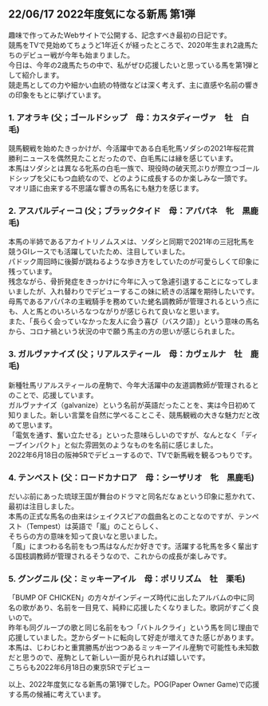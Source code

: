 ##  22/06/17  2022年度気になる新馬 第1弾 
趣味で作ってみたWebサイトで公開する、記念すべき最初の日記です。<br>
競馬をTVで見始めてちょうど1年近くが経ったところで、2020年生まれ2歳馬たちのデビュー戦が今年も始まりました。<br>
今日は、今年の2歳馬たちの中で、私がぜひ応援したいと思っている馬を第1弾として紹介します。<br>
競走馬としての力や細かい血統の特徴などは深く考えず、主に直感や名前の響きの印象をもとに挙げています。<br>

### 1. アオラキ (父；ゴールドシップ　母：カスタディーヴァ　牡　白毛)<br>
競馬観戦を始めたきっかけが、今活躍中である白毛牝馬ソダシの2021年桜花賞勝利ニュースを偶然見たことだったので、白毛馬には縁を感じています。<br>
本馬はソダシとは異なる牝系の白毛一族で、現役時の破天荒ぶりが際立つゴールドシップを父にもつ血統なので、どのように成長するのか楽しみな一頭です。<br>
マオリ語に由来する不思議な響きの馬名にも魅力を感じます。<br>

### 2. アスパルディーコ (父；ブラックタイド　母：アパパネ　牝　黒鹿毛)<br> 
本馬の半姉であるアカイトリノムスメは、ソダシと同期で2021年の三冠牝馬を競うGIレースでも活躍していたため、注目していました。<br>
パドック周回時に後脚が跳ねるような歩き方をしていたのが可愛らしくて印象に残っています。<br>
残念ながら、骨折発症をきっかけに今年に入って急遽引退することになってしまいましたが、入れ替わりでデビューするこの妹に続きの活躍を期待したいです。<br>
母馬であるアパパネの主戦騎手を務めていた蛯名調教師が管理されるという点にも、人と馬とのいろいろなつながりが感じられて良いなと思います。<br>
また、「長らく会っていなかった友人に会う喜び（バスク語）」という意味の馬名から、コロナ禍という状況の中で願う馬主の方の思いが感じられました。<br>

### 3. ガルヴァナイズ (父；リアルスティール　母：カヴェルナ　牡　鹿毛)<br> 
新種牡馬リアルスティールの産駒で、今年大活躍中の友道調教師が管理されるとのことで、応援しています。<br>
ガルヴァナイズ（galvanize）という名前が英語だったことを、実は今日初めて知りました。新しい言葉を自然に学べることこそ、競馬観戦の大きな魅力だと改めて思います。<br>
「電気を通す、奮い立たせる」といった意味らしいのですが、なんとなく「ディープインパクト」と似た雰囲気のようなものを名前に感じました。<br>
2022年6月18日の阪神5Rでデビューするので、TVで新馬戦を観るつもりです。<br>
 
### 4. テンペスト (父：ロードカナロア　母：シーザリオ　牝　黒鹿毛)<br> 
だいぶ前にあった琉球王国が舞台のドラマと同名だなぁという印象に惹かれて、最初は注目しました。<br>
本馬の正式な馬名の由来はシェイクスピアの戯曲名とのことなのですが、テンペスト（Tempest）は英語で「嵐」のことらしく、<br>
そちらの方の意味を知って良いなと思いました。<br>
「風」にまつわる名前をもつ馬はなんだか好きです。活躍する牝馬を多く輩出する国枝調教師が管理されるそうなので、これからの成長が楽しみです。<br>

### 5. グングニル (父：ミッキーアイル　母：ポリリズム　牡　栗毛)<br> 
「BUMP OF CHICKEN」の方々がインディーズ時代に出したアルバムの中に同名の歌があり、名前を一目見て、純粋に応援したくなりました。歌詞がすごく良いので。<br>
昨年も同グループの歌と同じ名前をもつ「バトルクライ」という馬を同じ理由で応援していました。芝からダートに転向して好走が増えてきた感じがあります。<br>
本馬は、じわじわと重賞勝馬が出つつあるミッキーアイル産駒で可能性も未知数だと思うので、産駒として新しい一面が見られれば嬉しいです。<br>
こちらも2022年6月18日の東京5Rでデビュー

以上、2022年度気になる新馬の第1弾でした。POG(Paper Owner Game)で応援する馬の候補に考えています。


